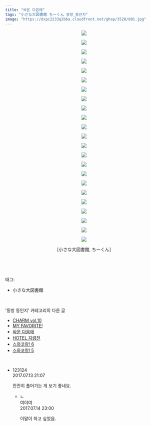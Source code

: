 ```yaml
---
title: "싸운 다음에"
tags: "小さな大図書館 ちーくん 동방_동인지"
image: "https://dxpc2233q2b6a.cloudfront.net/ghap/3528/001.jpg"
---
```

<div class="article">
<p style="text-align: center; clear: none; float: none;"><img src="{{ site.imgserver3 }}/ghap/3528/001.jpg"/></p>
<p style="text-align: center; clear: none; float: none;"><img src="{{ site.imgserver3 }}/ghap/3528/002.jpg"/></p>
<p style="text-align: center; clear: none; float: none;"><img src="{{ site.imgserver3 }}/ghap/3528/003.jpg"/></p>
<p style="text-align: center; clear: none; float: none;"><img src="{{ site.imgserver3 }}/ghap/3528/004.jpg"/></p>
<p style="text-align: center; clear: none; float: none;"><img src="{{ site.imgserver3 }}/ghap/3528/005.jpg"/></p>
<p style="text-align: center; clear: none; float: none;"><img src="{{ site.imgserver3 }}/ghap/3528/006.jpg"/></p>
<p style="text-align: center; clear: none; float: none;"><img src="{{ site.imgserver3 }}/ghap/3528/007.jpg"/></p>
<p style="text-align: center; clear: none; float: none;"><img src="{{ site.imgserver3 }}/ghap/3528/008.jpg"/></p>
<p style="text-align: center; clear: none; float: none;"><img src="{{ site.imgserver3 }}/ghap/3528/009.jpg"/></p>
<p style="text-align: center; clear: none; float: none;"><img src="{{ site.imgserver3 }}/ghap/3528/010.jpg"/></p>
<p style="text-align: center; clear: none; float: none;"><img src="{{ site.imgserver3 }}/ghap/3528/011.jpg"/></p>
<p style="text-align: center; clear: none; float: none;"><img src="{{ site.imgserver3 }}/ghap/3528/012.jpg"/></p>
<p style="text-align: center; clear: none; float: none;"><img src="{{ site.imgserver3 }}/ghap/3528/013.jpg"/></p>
<p style="text-align: center; clear: none; float: none;"><img src="{{ site.imgserver3 }}/ghap/3528/014.jpg"/></p>
<p style="text-align: center; clear: none; float: none;"><img src="{{ site.imgserver3 }}/ghap/3528/015.jpg"/></p>
<p style="text-align: center; clear: none; float: none;"><img src="{{ site.imgserver3 }}/ghap/3528/016.jpg"/></p>
<p style="text-align: center; clear: none; float: none;"><img src="{{ site.imgserver3 }}/ghap/3528/017.jpg"/></p>
<p style="text-align: center; clear: none; float: none;"><img src="{{ site.imgserver3 }}/ghap/3528/018.jpg"/></p>
<p style="text-align: center; clear: none; float: none;"><img src="{{ site.imgserver3 }}/ghap/3528/019.jpg"/></p>
<p style="text-align: center; clear: none; float: none;"><img src="{{ site.imgserver3 }}/ghap/3528/020.jpg"/></p>
<p style="text-align: center; clear: none; float: none;"><img src="{{ site.imgserver3 }}/ghap/3528/021.jpg"/></p>
<p style="text-align: center; clear: none; float: none;"><img src="{{ site.imgserver3 }}/ghap/3528/022.jpg"/></p>
<p style="text-align: center; clear: none; float: none;"><img src="{{ site.imgserver3 }}/ghap/3528/023.jpg"/></p>
<p style="text-align: center; clear: none; float: none;">[小さな大図書館, ちーくん]</p>
<p><br/></p>
</div><br/>
<div class="tagTrail">
<p>태그: </p>
<ul>
<li>小さな大図書館</li>
</ul>
</div><br/>
<div class="another">
<p>'동방 동인지' 카테고리의 다른 글</p>
<ul>
<li><a href="/ghap_3555">CHARM vol.10</a></li>
<li><a href="/ghap_3554">MY FAVORITE!</a></li>
<li><a href="/ghap_3528">싸운 다음에</a></li>
<li><a href="/ghap_3527">HOTEL 지령전</a></li>
<li><a href="/ghap_3526">스와코랑! 6</a></li>
<li><a href="/ghap_3525">스와코랑! 5</a></li>
</ul>
</div><br/>
<div class="cb_module cb_fluid">
<div class="cb_wrt cb_profile">
<div class="comment">
<ul>
<li class="cb_thumb_off" id="comment15035309">
<div class="cb_comment_area">
<div class="cb_info_area">
<div class="cb_section">
<span class="cb_nick_name">123124</span>
</div>
<div class="cb_section">
<span class="cb_date">2017.07.13 21:07 </span>
</div>
</div>
<div class="cb_dsc_comment">
<p class="cb_dsc">
											잔잔히 풀어가는 게 보기 좋네요.
										</p>
</div>
<ul>
<li class="cb_thumb_off" id="comment15036014">
<span class="cb_bu_subnode">ㄴ</span>
<div class="cb_comment_area">
<div class="cb_info_area">
<div class="cb_section">
<span class="cb_nick_name">여야여</span>
</div>
<div class="cb_section">
<span class="cb_date">2017.07.14 23:00 </span>
</div>
</div>
<div class="cb_dsc_comment">
<p class="cb_dsc">
																이말이 하고 싶었음.
															</p>
</div>
</div>
</li>
</ul>
</div></li>
</ul>
</div>
</div><!-- commentList close -->
</div><br/>
